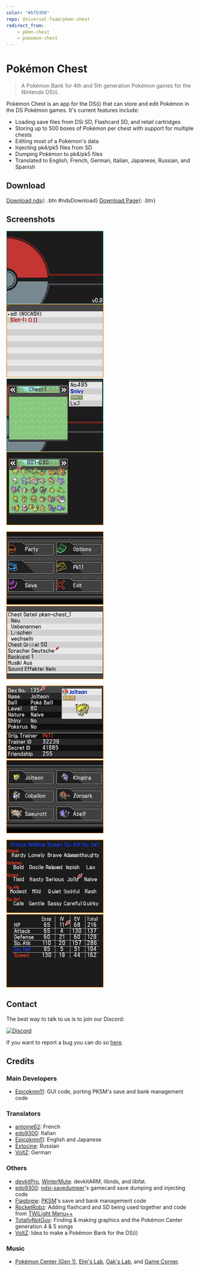 ```yaml
---
color: "#bf0300"
repo: Universal-Team/pkmn-chest
redirect_from:
	- pkmn-chest
	- pokemon-chest
---
```


<script src="https://ajax.googleapis.com/ajax/libs/jquery/2.1.3/jquery.min.js"></script>
<script>
	$(document).ready(function() {
		GetLatestReleaseInfo();
	});

	function GetLatestReleaseInfo() {
		$.getJSON('https://api.github.com/repos/Universal-Team/pkmn-chest/tags').done(function (json) {
		var release = json[0];
		var version = release.name;
		var ndsURL = 'https://github.com/Universal-Team/pkmn-chest/releases/download/'+version+'/pkmn-chest.nds'
		$('#ndsDownload').attr('href', exeURL);

		});
	}
</script>

# Pokémon Chest
> A Pokémon Bank for 4th and 5th generation Pokémon games for the Nintendo DS(i).

Pokémon Chest is an app for the DS(i) that can store and edit Pokémon in the DS Pokémon games.
It's current features include:
- Loading save files from DSi SD, Flashcard SD, and retail cartridges
- Storing up to 500 boxes of Pokémon per chest with support for multiple chests
- Editing most of a Pokémon's data
- Injecting pk4/pk5 files from SD
- Dumping Pokémon to pk4/pk5 files
- Translated to English, French, German, Italian, Japanese, Russian, and Spanish

## Download
[Download nds](){: .btn #ndsDownload}
[Download Page](https://github.com/Universal-Team/pkmn-chest/releases/latest){: .btn}

## Screenshots
![Top Menu](assets/images/pkmn-chest/topMenu.png) ![Box](assets/images/pkmn-chest/box.png)

![X Menu](assets/images/pkmn-chest/xMenu.png) ![Options](assets/images/pkmn-chest/options.gif)

![Summary](assets/images/pkmn-chest/summary.png) ![Party](assets/images/pkmn-chest/party.png)

![Natures](assets/images/pkmn-chest/natures.png) ![stats](assets/images/pkmn-chest/stats.png)

## Contact
The best way to talk to us is to join our Discord:

[![Discord](https://discordapp.com/api/guilds/568119817320792074/widget.png?style=banner2)](https://discord.gg/KDJCfGF)

If you want to report a bug you can do so [here](https://github.com/Universal-Team/pkmn-chest/issues/new/choose).

## Credits
### Main Developers
- [Epicpkmn11](https://github.com/Epicpkmn11): GUI code, porting PKSM's save and bank management code
### Translators
- [antoine62](https://github.com/antoine62): French
- [edo9300](https://github.com/edo9300): Italian
- [Epicpkmn11](https://github.com/Epicpkmn11): English and Japanese
- [Extocine](https://twitter.com/@ExtocineN): Russian
- [VoltZ](https://github.com/SuperSaiyajinVoltZ): German
### Others
- [devkitPro](https://github.com/devkitPro), [WinterMute](https://github.com/WinterMute): devkitARM, libnds, and libfat.
- [edo9300](https://github.com/edo9300): [ndsi-savedumper](https://github.com/edo9300/ndsi-savedumper)'s gamecard save dumping and injecting code
- [Flagbrew](https://github.com/FlagBrew): [PKSM](https://github.com/FlagBrew/PKSM)'s save and bank management code
- [RocketRobz](https://github.com/RocketRobz): Adding flashcard and SD being used together and code from [TWiLight Menu++](https://github.com/DS-Homebrew/TWiLightMenu)
- [TotallyNotGuy](https://github.com/TotallyNotGuy): Finding & making graphics and the Pokémon Center generation 4 & 5 songs
- [VoltZ](https://github.com/SuperSaiyajinVoltZ): Idea to make a Pokémon Bank for the DS(i)
### Music
- [Pokémon Center (Gen 1)](https://modarchive.org/index.php?request=view_by_moduleid&query=181718), [Elm's Lab](https://modarchive.org/index.php?request=view_by_moduleid&query=181711), [Oak's Lab](https://modarchive.org/index.php?request=view_by_moduleid&query=181717), and [Game Corner](https://modarchive.org/index.php?request=view_by_moduleid&query=181756).
